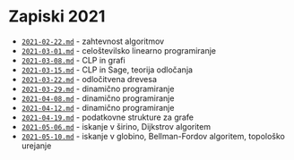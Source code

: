 # Zapiski 2021

* [`2021-02-22.md`](2021-02-22.md) - zahtevnost algoritmov
* [`2021-03-01.md`](2021-03-01.md) - celoštevilsko linearno programiranje
* [`2021-03-08.md`](2021-03-08.md) - CLP in grafi
* [`2021-03-15.md`](2021-03-15.md) - CLP in Sage, teorija odločanja
* [`2021-03-22.md`](2021-03-22.md) - odločitvena drevesa
* [`2021-03-29.md`](2021-03-29.md) - dinamično programiranje
* [`2021-04-08.md`](2021-04-08.md) - dinamično programiranje
* [`2021-04-12.md`](2021-04-12.md) - dinamično programiranje
* [`2021-04-19.md`](2021-04-19.md) - podatkovne strukture za grafe
* [`2021-05-06.md`](2021-05-06.md) - iskanje v širino, Dijkstrov algoritem
* [`2021-05-10.md`](2021-05-10.md) - iskanje v globino, Bellman-Fordov algoritem, topološko urejanje
